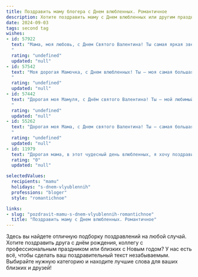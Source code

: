 ```yaml
---
title: Поздравить маму блогера с Днем влюбленных. Романтичное
description: Хотите поздравить маму с Днем влюбленных или другим праздником? Наш ИИ создаст незабываемое поздравление, а вы обязательно выделитесь среди других.  
date: 2024-09-03
tags: second tag
wishes:
- id: 57922
  text: "Мама, моя любовь, с Днем Святого Валентина! Ты самая яркая звезда в моей Вселенной, и я безмерно благодарен за то, что ты есть в моей жизни. Твоя любовь - это источник вдохновения, который позволяет мне творить, делиться своими мыслями с миром и быть лучшей версией себя. Желаю тебе безграничного счастья, нежности и любви!
  "
  rating: "undefined"
  updated: "null"
- id: 57542
  text: "Моя дорогая Мамочка, с Днем влюбленных! Ты — моя самая большая любовь, моя самая верная поддержка, моя муза. Спасибо за все, что ты делаешь для меня. Пусть каждый день нашей жизни будет наполнен любовью, счастьем и вдохновением, как твои блоги! ❤️
  "
  rating: "undefined"
  updated: "null"
- id: 57442
  text: "Дорогая моя Мамуля, с Днём святого Валентина! Ты — мой любимый блогер, твой талант и творчество вдохновляют меня каждый день. Спасибо за твою любовь, заботу и бесконечную поддержку. Пусть наша любовь горит ярким пламенем, как на страницах твоего блога!
  "
  rating: "undefined"
  updated: "null"
- id: 55262
  text: "Дорогая моя Мама, с Днем святого Валентина! Ты – самая большая любовь в моей жизни, мой источник вдохновения и тепла. Спасибо за твою безграничную нежность и заботу. Пусть этот день будет наполнен романтикой, счастьем и взаимной любовью.
  "
  rating: "undefined"
  updated: "null"
- id: 11979
  text: "Дорогая мама, в этот чудесный день влюбленных, я хочу поздравить тебя с праздником любви и нежности. Как блогер, ты вдохновляешь не только меня, но и тысячи людей своей творческой энергией и искренностью. Пусть каждый день приносит тебе столько же радости и вдохновения, сколько ты даришь другим. Твоя любовь и поддержка всегда были моим самым сильным тылом, и я благодарю тебя за это. Пусть сегодняшний день наполнит твою жизнь новыми романтическими историями и воспоминаниями, которые останутся с тобой на всю жизнь. С Днем влюбленных, мамочка!"
  rating: "0"
  updated: "null"

selectedValues:
  recipients: "mamu"
  holidays: "s-dnem-vlyublennih"
  professions: "bloger"
  style: "romantichnoe"

links:
- slug: "pozdravit-mamu-s-dnem-vlyublennih-romantichnoe"
  title: "Поздравить маму с Днем влюбленных. Романтичное"
---
```


Здесь вы найдете отличную подборку поздравлений на любой случай. 
Хотите поздравить друга с днём рождения, коллегу с профессиональным праздником или близких с Новым годом? У нас есть всё, чтобы сделать ваш поздравительный текст незабываемым. Выбирайте нужную категорию и находите лучшие слова для ваших близких и друзей!
